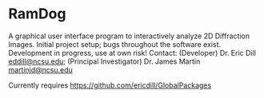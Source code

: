RamDog
======

A graphical user interface program to interactively analyze 2D Diffraction Images. Initial project setup; bugs throughout the software exist. Development in progress, use at own risk! Contact: (Developer) Dr. Eric Dill eddill@ncsu.edu; (Principal Investigator) Dr. James Martin martinjd@ncsu.edu

Currently requires https://github.com/ericdill/GlobalPackages 
